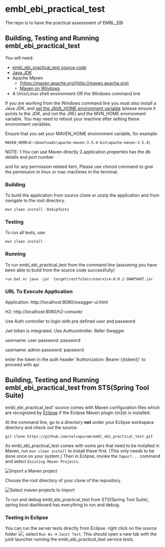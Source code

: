 # embl_ebi_practical_test
The repo is to have the practical assessment of EMBL_EBI

## Building, Testing and Running embl_ebi_practical_test

You will need:
* [embl_ebi_practical_test source code](https://github.com/selvapuram/embl_ebi_practical_test)
* [Java JDK](http://java.sun.com/javase/downloads/index.jsp)
* Apache Maven
    * [https://maven.apache.org](http://maven.apache.org)
    * [Maven on Windows](https://maven.apache.org/guides/getting-started/windows-prerequisites.html)
* A Unix/Linux shell environment OR the Windows command line


If you are working from the Windows command line you must also install a Java JDK, and [set the JAVA_HOME environment variable](http:confluence.atlassian.com/display/DOC/Setting+the+JAVA\_HOME+Variable+in+Windows) (please ensure it points to the JDK, and not the JRE) and the MVN\_HOME environment variable. You may need to reboot your machine after setting these environment variables. 

Ensure that you set your MAVEN_HOME environment variable, for example:

```MAVEN_HOME=E:\Downloads\apache-maven-3.5.4-bin\apache-maven-3.5.4\```

NOTE: 
1.You can use Maven directly
2.application.properties has the db details and port number

and for any permission related item, Please use 
chmod command to give the permission in linux or mac machines in the terminal.


### Building
To build the application from source clone or unzip the application and from navigate to the root directory.
```
mvn clean install -DskipTests
```

### Testing
To run all tests, use:
```
mvn clean install
```



### Running
To run embl_ebi_practical_test from the command line (assuming you have been able to build from the source code successfully)
```
run.bat or java -jar  target\restfulmicroservice-0.0.1-SNAPSHOT.jar
```

### URL To Execute Application
Application:  http://localhost:8080/swagger-ui.html

H2: http://localhost:8080/h2-console/

Use Auth controller to login with pre defined user and password

Jwt token is integrated. Use Authcontroller. Refer Swagger

username: user
password: password

username: admin
password: password

enter the token in the auth header 'Authorization: Bearer {{token}}' to proceed with api

## Building, Testing and Running embl_ebi_practical_test from STS(Spring Tool Suite)
embl_ebi_practical_test' source comes with Maven configuration files which are recognized by [Eclipse](http://www.eclipse.org/) if the Eclipse Maven plugin (m2e) is installed.

At the command line, go to a directory **not** under your Eclipse workspace directory and check out the source:

```
git clone https://github.com/selvapuram/embl_ebi_practical_test.git
```
As embl_ebi_practical_test comes with some jars that need to be installed in Maven, run `mvn clean install` to install these first. (This only needs to be done once on your system.)
Then in Eclipse, invoke the `Import...` command and select `Existing Maven Projects`. 

![Import a Maven project](images/Eclipse/eclipse-1.png)

Choose the root directory of your clone of the repository.

![Select maven projects to import](images/Eclipse/eclipse-2.png)

To run and debug embl_ebi_practical_test from STS(Spring Tool Suite), spring boot dashboard has everything to run and debug.



### Testing in Eclipse

You can run the server tests directly from Eclipse. right click on the source folder ![](src/test/java), select `Run As` -> `Junit Test`. This should open a new tab with the junit launcher running the embl_ebi_practical_test service tests.


